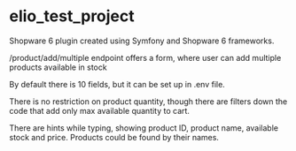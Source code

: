 # elio_test_project

Shopware 6 plugin created using Symfony and Shopware 6 frameworks.

/product/add/multiple endpoint offers a form, where user can add multiple products available in stock

By default there is 10 fields, but it can be set up in .env file. 

There is no restriction on product quantity, though there are filters down the code that add only max available quantity to cart.

There are hints while typing, showing product ID, product name, available stock and price. Products could be found by their names.
